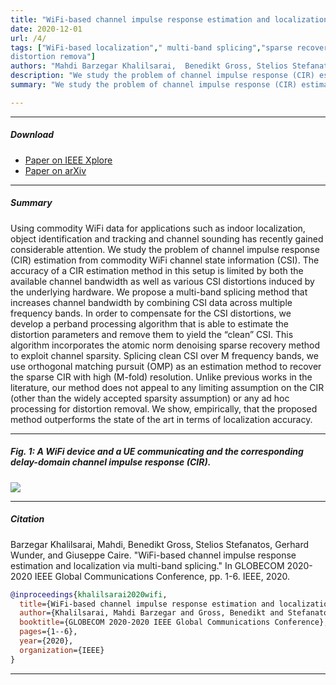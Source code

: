 ```yaml
---
title: "WiFi-based channel impulse response estimation and localization via multi-band splicing" 
date: 2020-12-01
url: /4/
tags: ["WiFi-based localization"," multi-band splicing","sparse recovery",", phase
distortion remova"]
authors: "Mahdi Barzegar Khalilsarai,  Benedikt Gross, Stelios Stefanatos,, Gerhard Wunder, and Giuseppe Caire"
description: "We study the problem of channel impulse response (CIR) estimation from commodity WiFi channel state information (CSI). IEEE Global Communications Conference (Globecomm), 2020." 
summary: "We study the problem of channel impulse response (CIR) estimation from commodity WiFi channel state information (CSI). IEEE Global Communications Conference (Globecomm), 2020." 

---
```


---

##### Download

+ [Paper on IEEE Xplore](https://ieeexplore.ieee.org/abstract/document/9348213)
+ [Paper on arXiv](https://arxiv.org/pdf/2011.10402.pdf)
---

##### Summary

Using commodity WiFi data for applications such
as indoor localization, object identification and tracking and
channel sounding has recently gained considerable attention. We
study the problem of channel impulse response (CIR) estimation
from commodity WiFi channel state information (CSI). The
accuracy of a CIR estimation method in this setup is limited
by both the available channel bandwidth as well as various CSI
distortions induced by the underlying hardware. We propose a
multi-band splicing method that increases channel bandwidth
by combining CSI data across multiple frequency bands. In
order to compensate for the CSI distortions, we develop a perband processing algorithm that is able to estimate the distortion
parameters and remove them to yield the “clean” CSI. This
algorithm incorporates the atomic norm denoising sparse recovery
method to exploit channel sparsity. Splicing clean CSI over M
frequency bands, we use orthogonal matching pursuit (OMP) as an
estimation method to recover the sparse CIR with high (M-fold)
resolution. Unlike previous works in the literature, our method
does not appeal to any limiting assumption on the CIR (other
than the widely accepted sparsity assumption) or any ad hoc
processing for distortion removal. We show, empirically, that the
proposed method outperforms the state of the art in terms of
localization accuracy.

---

##### Fig. 1: A WiFi device and a UE communicating and the corresponding delay-domain channel impulse response (CIR).
![](/WiFi_diagram.PNG)

---

##### Citation

Barzegar Khalilsarai, Mahdi, Benedikt Gross, Stelios Stefanatos, Gerhard Wunder, and Giuseppe Caire. "WiFi-based channel impulse response estimation and localization via multi-band splicing." In GLOBECOM 2020-2020 IEEE Global Communications Conference, pp. 1-6. IEEE, 2020.
```BibTeX
@inproceedings{khalilsarai2020wifi,
  title={WiFi-based channel impulse response estimation and localization via multi-band splicing},
  author={Khalilsarai, Mahdi Barzegar and Gross, Benedikt and Stefanatos, Stelios and Wunder, Gerhard and Caire, Giuseppe},
  booktitle={GLOBECOM 2020-2020 IEEE Global Communications Conference},
  pages={1--6},
  year={2020},
  organization={IEEE}
}
```

---